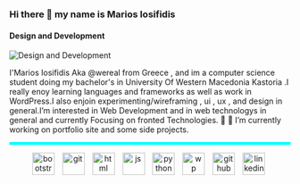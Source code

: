 ### Hi there 👋 my name is Marios Iosifidis
#### Design and Development
![Design and Development](https://images.unsplash.com/photo-1671141163206-81905d4bf952?ixlib=rb-4.0.3&ixid=MnwxMjA3fDB8MHxwaG90by1wYWdlfHx8fGVufDB8fHx8&auto=format&fit=crop&w=1170&q=80)

I'Marios Iosifidis Aka @wereal from Greece , and im a computer science student doing my bachelor's in University Of Western Macedonia Kastoria .I really enoy learning languages and frameworks as well as work in WordPress.I also enjoin experimenting/wireframing , ui , ux , and design in general.I’m interested in Web Development and in web technologys in general and currently Focusing on fronted Technologies. 👀
🔭 I’m currently working on portfolio site  and some side projects.
<br>
<hr style="background: aqua; border: 2px solid aqua;">


<div align="center">
<img alt="bootstrap" height='40' style="padding-right:10px;"   src="https://cdn.jsdelivr.net/gh/devicons/devicon/icons/bootstrap/bootstrap-original-wordmark.svg" />
<img alt="git"height='40'style="padding-right:10px;"  src="https://cdn.jsdelivr.net/gh/devicons/devicon/icons/git/git-plain-wordmark.svg" />
<img alt="html" height='40'style="padding-right:10px;"   src="https://cdn.jsdelivr.net/gh/devicons/devicon/icons/html5/html5-original-wordmark.svg"  />
<img alt="js"height='40'style="padding-right:10px;"   src="https://cdn.jsdelivr.net/gh/devicons/devicon/icons/javascript/javascript-original.svg" />
<img alt="python" height='40'style="padding-right:10px;" src="https://cdn.jsdelivr.net/gh/devicons/devicon/icons/python/python-original.svg"  />
<img alt="wp" height="40" style="padding-right:10px;" src="https://cdn.jsdelivr.net/gh/devicons/devicon/icons/wordpress/wordpress-original.svg" />
<a href="https://github.com/wereal" target="_blank"> 
<img alt='github' height='40' style="padding-right:10px;" src='https://cdn.jsdelivr.net/npm/simple-icons@3.0.1/icons/github.svg' ></a>
<a href="https://www.linkedin.com/in/iosifidismarios//" target="_blank" ><img alt='linkedin' height='40' style="padding-right:5px;" src='https://cdn.jsdelivr.net/npm/simple-icons@3.0.1/icons/linkedin.svg' ></a>
</div>



